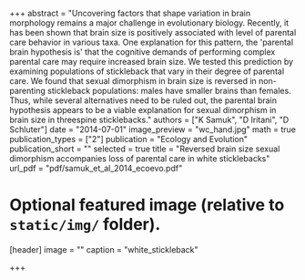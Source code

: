 +++
abstract = "Uncovering factors that shape variation in brain morphology remains a major challenge in evolutionary biology. Recently, it has been shown that brain size is positively associated with level of parental care behavior in various taxa. One explanation for this pattern, the 'parental brain hypothesis is' that the cognitive demands of performing complex parental care may require increased brain size. We tested this prediction by examining populations of stickleback that vary in their degree of parental care. We found that sexual dimorphism in brain size is reversed in non-parenting stickleback populations: males have smaller brains than females. Thus, while several alternatives need to be ruled out, the parental brain hypothesis appears to be a viable explanation for sexual dimorphism in brain size in threespine sticklebacks."
authors = ["K Samuk", "D Iritani", "D Schluter"]
date = "2014-07-01"
image_preview = "wc_hand.jpg"
math = true
publication_types = ["2"]
publication = "Ecology and Evolution"
publication_short = ""
selected = true
title = "Reversed brain size sexual dimorphism accompanies loss of parental care in white sticklebacks"
url_pdf = "pdf/samuk_et_al_2014_ecoevo.pdf"


# Optional featured image (relative to `static/img/` folder).
[header]
image = ""
caption = "white_stickleback"

+++
